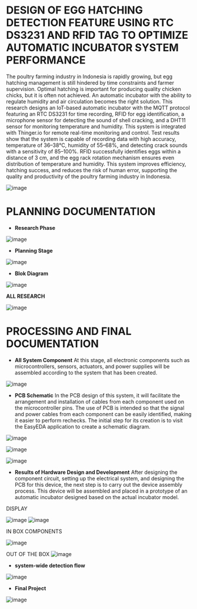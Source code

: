 # **DESIGN OF EGG HATCHING DETECTION FEATURE USING RTC DS3231 AND RFID TAG TO OPTIMIZE AUTOMATIC INCUBATOR SYSTEM PERFORMANCE**


The poultry farming industry in Indonesia is rapidly growing, but egg hatching management is still hindered by time constraints and farmer supervision. Optimal hatching is important for producing quality chicken chicks, but it is often not achieved. An automatic incubator with the ability to regulate humidity and air circulation becomes the right solution. This research designs an IoT-based automatic incubator with the MQTT protocol featuring an RTC DS3231 for time recording, RFID for egg identification, a microphone sensor for detecting the sound of shell cracking, and a DHT11 sensor for monitoring temperature and humidity. This system is integrated with Thinger.io for remote real-time monitoring and control. Test results show that the system is capable of recording data with high accuracy, temperature of 36–38°C, humidity of 55–68%, and detecting crack sounds with a sensitivity of 85–100%. RFID successfully identifies eggs within a distance of 3 cm, and the egg rack rotation mechanism ensures even distribution of temperature and humidity. This system improves efficiency, hatching success, and reduces the risk of human error, supporting the quality and productivity of the poultry farming industry in Indonesia.

![image](https://github.com/user-attachments/assets/001bc2a9-f8e6-4af0-864c-35cb733257c6)

# PLANNING DOCUMENTATION
- **Research Phase**

![image](https://github.com/user-attachments/assets/7ea00ecb-8700-42ec-9c48-58eecd9ec813)


- **Planning Stage**

![image](https://github.com/user-attachments/assets/2eab7055-6788-4edd-ad50-159f5ac2e0bc)


- **Blok Diagram**

![image](https://github.com/user-attachments/assets/fa48b4df-30d2-4dfe-b0cf-e2e63597fd4e)

**ALL RESEARCH**

![image](https://github.com/user-attachments/assets/3ec7a687-2450-4194-a60c-4481317c9fe8)


# PROCESSING AND FINAL DOCUMENTATION
- **All System Component**
At this stage, all electronic components such as microcontrollers, sensors, actuators, and power supplies will be assembled according to the system that has been created.

![image](https://github.com/user-attachments/assets/3d7fc93f-d33d-482a-8431-0c944f119c5d)


- **PCB Schematic**
In the PCB design of this system, it will facilitate the arrangement and installation of cables from each component used on the microcontroller pins. The use of PCB is intended so that the signal and power cables from each component can be easily identified, making it easier to perform rechecks. The initial step for its creation is to visit the EasyEDA application to create a schematic diagram.

![image](https://github.com/user-attachments/assets/1e5d8af3-dc41-423b-970e-be8b9eb36ecb)

![image](https://github.com/user-attachments/assets/6224bd35-952f-40db-b905-a8a49af4d95c)

![image](https://github.com/user-attachments/assets/cd83c9e6-9971-42af-8dd2-09014f5bc0be)


- **Results of Hardware Design and Development**
After designing the component circuit, setting up the electrical system, and designing the PCB for this device, the next step is to carry out the device assembly process. This device will be assembled and placed in a prototype of an automatic incubator designed based on the actual incubator model.

DISPLAY


![image](https://github.com/user-attachments/assets/d48194de-3d8e-4e2b-976f-b472502212dc)
![image](https://github.com/user-attachments/assets/7b36348e-7e81-44d6-8bb9-77c77677d4f1)

IN BOX COMPONENTS

![image](https://github.com/user-attachments/assets/49e1498e-9a1f-4858-ae59-e7ba401678b0)

OUT OF THE BOX
![image](https://github.com/user-attachments/assets/77f04004-ecc4-4118-8e9e-208415f636e6)


- **system-wide detection flow**

![image](https://github.com/user-attachments/assets/7b02b1a4-8a53-48b0-833a-dde8c3b2aa07)


- **Final Project**

![image](https://github.com/user-attachments/assets/329a1db5-2ef6-409c-9da2-8bf43971663c)


